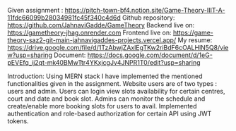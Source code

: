Given assignment : https://pitch-town-bf4.notion.site/Game-Theory-IIIT-A-11fdc66099b28034981fc45f340c4d6d
Github repository: https://github.com/JahnaviGadde/GameTheory
Backend live on: https://gametheory-jhag.onrender.com
Frontend live on: https://game-theory-saz2-git-main-jahnavigaddes-projects.vercel.app/
My resume: https://drive.google.com/file/d/1TzAbwjZAxlEgTKw2riBdF6cOALHlN5Q8/view?usp=sharing
Document: https://docs.google.com/document/d/1eG-pEVEfq_ij2qt-mk40BMwTtr4YKxjcgJv4JNPR1T0/edit?usp=sharing

Introduction: 
Using MERN stack I have implemented the mentioned functionalities given in the assignment.
Website users are of two types : users and admin. 
Users can login view slots availability for certain centres, court and date and book slot.
Admins can monitor the schedule and create/enable more booking slots for users to avail.
Implemented authentication and role-based authorization for certain API using JWT tokens.

